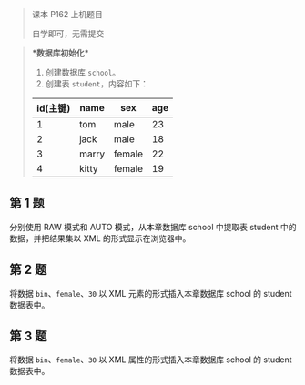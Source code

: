 > 课本 P162 上机题目
> 
> 自学即可，无需提交



> **&ast;数据库初始化&ast;**
>
> 1. 创建数据库 `school`。
> 2. 创建表 `student`，内容如下：
>
> | id(主键) |name|sex|age|
> |--------|---|---|---|
> | 1      |tom|male|23|
> | 2      |jack|male|18|
> | 3      |marry|female|22|
> | 4      |kitty|female|19|



## 第 1 题

分别使用 RAW 模式和 AUTO 模式，从本章数据库 school 中提取表 student 中的数据，并把结果集以 XML 的形式显示在浏览器中。



## 第 2 题

将数据 `bin`、`female`、`30` 以 XML 元素的形式插入本章数据库 school 的 student 数据表中。



## 第 3 题

将数据 `bin`、`female`、`30` 以 XML 属性的形式插入本章数据库 school 的 student 数据表中。
